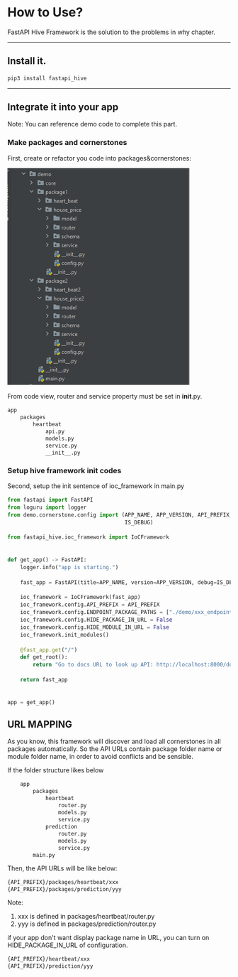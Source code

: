 # How to Use?

FastAPI Hive Framework is the solution to the problems in why chapter.

---

## Install it.

```bash
pip3 install fastapi_hive
```


---

## Integrate it into your app

Note: You can reference demo code to complete this part. 

### Make packages and cornerstones  

First, create or refactor you code into packages&cornerstones:

![module folders](img/module_folders.png)

From code view, router and service property must be set in __init__.py.

    app
        packages
            heartbeat
                api.py
                models.py
                service.py
                __init__.py


### Setup hive framework init codes 

Second, setup the init sentence of ioc_framework in main.py

```Python
from fastapi import FastAPI
from loguru import logger
from demo.cornerstone.config import (APP_NAME, APP_VERSION, API_PREFIX,
                                     IS_DEBUG)

from fastapi_hive.ioc_framework import IoCFramework


def get_app() -> FastAPI:
    logger.info("app is starting.")

    fast_app = FastAPI(title=APP_NAME, version=APP_VERSION, debug=IS_DEBUG)

    ioc_framework = IoCFramework(fast_app)
    ioc_framework.config.API_PREFIX = API_PREFIX
    ioc_framework.config.ENDPOINT_PACKAGE_PATHS = ["./demo/xxx_endpoint", "./demo/yyy_endpoint"]
    ioc_framework.config.HIDE_PACKAGE_IN_URL = False
    ioc_framework.config.HIDE_MODULE_IN_URL = False
    ioc_framework.init_modules()

    @fast_app.get("/")
    def get_root():
        return "Go to docs URL to look up API: http://localhost:8000/docs"

    return fast_app


app = get_app()

```

## URL MAPPING

As you know, this framework will discover and load all cornerstones in all packages automatically.
So the API URLs contain package folder name or module folder name, in order to avoid conflicts and be sensible.

If the folder structure likes below

```text
    app
        packages
            heartbeat
                router.py
                models.py
                service.py
            prediction
                router.py
                models.py
                service.py
        main.py
```

Then, the API URLs will be like below:

```text
{API_PREFIX}/packages/heartbeat/xxx
{API_PREFIX}/packages/prediction/yyy
```

Note:

1. xxx is defined in packages/heartbeat/router.py
2. yyy is defined in packages/prediction/router.py

if your app don't want display package name in URL, you can turn on HIDE_PACKAGE_IN_URL of configuration.

```text
{API_PREFIX}/heartbeat/xxx
{API_PREFIX}/prediction/yyy
```

